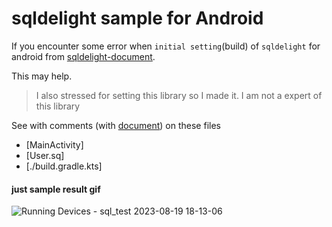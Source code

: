 # sqldelight sample for Android

If you encounter some error when `initial setting`(build) of `sqldelight` for android from [sqldelight-document](https://cashapp.github.io/sqldelight/2.0.0/android_sqlite/).

This may help.
> I also stressed for setting this library so I made it.
> I am not a expert of this library

See with comments (with [document](https://cashapp.github.io/sqldelight/2.0.0/android_sqlite/)) on these files 
- [MainActivity]
- [User.sq]
- [./build.gradle.kts]




#### just sample result gif
![Running Devices - sql_test 2023-08-19 18-13-06](https://github.com/f2janyway/sqldelight_test/assets/55625423/bdfffe15-e700-47f1-b94c-0da42a63b9a4)
